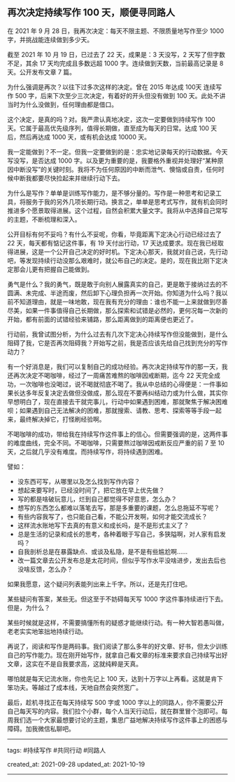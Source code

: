 ## 再次决定持续写作 100 天，顺便寻同路人

在 2021 年 9 月 28 日，我再次决定：每天不限主题、不限质量地写作至少 1000 字，并挑战能连续做到多少天。

截至 2021 年 10 月 19 日，已过去了 22 天，成果是：3 天没写，2 天写了但字数不足，其余 17 天均完成且多数远超 1000 字。连续做到天数，当前最高记录是 8 天。公开发布文章 7 篇。

为什么强调是再次？以往下过多次这样的决定。曾在 2015 年达成 100天 连续写作 500 字，后来下次至少三次决定，有着好的开头但没有做到 100 天。此处不讲当时为什么没做到，任何理由都是借口。

这个决定，是真的吗？对。我严肃认真地决定，这次一定要做到持续写作 100 天。它属于最高优先级序列，值得长期做，直至成为每天的日常。达成 100 天后，然后再达成 1000 天，或有机会达成 10000 天。

我一定能做到？不一定。但我一定要做到的是：忠实地记录每天的行动数据。今天写没写，是否达成 1000 字。以及更为重要的是，我要格外重视并处理好“某种原因中断没写”的关键时刻。我将不为任何原因的中断而泄气、懊恼或自责，任何时候中断我都要尽快捡起来并继续行动下去。

为什么是写作？单单是训练写作能力，是不够分量的。写作是一种思考和记录工具，将服务于我的另外几项长期行动。换言之，单单是思考式写作，就有机会同时推进多个愿景取得进展。这个过程，自然会积累大量文字。我将从中选择自己常写的主题，不断梳理和深入。

公开目标有何不妥吗？有什么不妥呢，你看，毕竟距离下定决心行动已经过去了 22 天，每天都有惦记这件事，有 19 天付出行动，17 天达成要求。现在我已经取得进展，这是一个公开自己决定的好时机。下定决心那天，我就对自己说，先行动吧，等发现持续行动没那么艰难时，就公布自己的决定。是的，现在我比刚下定决定那会儿更有把握自己能做到。

勇气是什么？我的勇气，既是敢于向别人展露真实的自己，更是敢于接纳过去的不圆满、未完成、半途而废，然后卸下心理负担再一次开始。你知道为什么吗？我以前不知道理由，就是一味地敢，现在我有充分的理由：谁也不能一上来就做到尽善尽美，如果一件事值得自己长期做，那么探索和试错是必然的，更何况每一次新的开始，都有前面的试错经验来铺路，那么距离做到的距离便也更近了。

行动前，我曾试图分析，为什么过去有几次下定决心持续写作但没能做到，是什么阻碍了我，它是否再次阻碍我？开始写之前，我是否应该先给自己找到充分的写作动力？

有一个好消息是，我们可以复制自己的成功经验。再次决定持续写作的那一天，我还再次决定不喝咖啡，经过了一周痛苦难熬的咖啡因戒断期，迄今 22 天完全成功，一次咖啡也没喝过，说不喝就彻底不喝了。我从中总结的心得便是：一件事如果长达多年反复决定去做但没做成，那么现在不要再纠结动力或为什么做，其实你早想明白了，现在直接去干就完事儿，行动中如果遇到困难，那就聚焦于解决困难呗；如果遇到自己无法解决的困难，那就搜索、请教、思考、探索等等手段一起来，最终解决掉它，打怪刷经验啊。

不喝咖啡的成功，带给我在持续写作这件事上的信心。但需要强调的是，这两件事的难度曲线，完全不同。不喝咖啡，只需要熬过咖啡因戒断反应严重的前 7 至 10 天，之后就几乎没有难度。而持续写作，将持续遇到困难。

譬如：

- 没东西可写，从哪里以及怎么找到写作内容？
- 想起来要写时，已经没时间了，把它放在早上优先做？
- 写的都是啥破玩意儿，烂到自己都觉得不好意思，怎么办？
- 想写的东西怎么都难以落笔去写，那是多重要的课题，怎么总拖延不写呢？
- 有些内容我写了，也只能自己看，不能公开发啊，如何才能交流成长？
- 这样流水账地写下去真的有意义和成长吗，是不是形式主义了？
- 总是生活的记录和成长的思考，各种着眼于写自己，多狭隘啊，对人家有启发吗？
- 自我剖析总是在暴露缺点、或谈及私隐，是不是有些尴尬啊……
- 改一篇文章去公开发布总是太花时间，但似乎写作水平没啥进步，发出去后也没啥反馈，怎么办？

如果我愿意，这个疑问列表能列出来上千字。所以，还是先打住吧。

某些疑问有答案，某些无。但这至于不妨碍每天写 1000 字这件事持续进行下去。但是，为什么？

某些时候就是这样，不需要搞懂所有的疑惑才能继续行动。有一种大智若愚叫做，老老实实地笨拙地持续行动。

再说了，阅读和写作是两码事。我们阅读了那么多年的好文章、好书，但太少训练自己的写作能力。现在刚开始写作，就拿自己看文章的标准来要求自己持续写出好文章，这实在不是自我要求高，这就纯粹是天真。

哪怕就是每天记流水账，你也先记上 100 天，达到十万字以上再看。这就是肯下笨功夫。等越过了成本线，天地自然会突然宽广。

最后，趁机寻找正在每天持续写 500 字或 1000 字以上的同路人，你不需要公开自己每天写的内容。我们拉个小群，每个人当天行动后，就在群里冒个泡即可。每周我们选一个大家最想要讨论的主题，集思广益地解决持续写作这件事上的困惑与障碍。加我微信私聊吧。

---

tags: #持续写作 #共同行动 #同路人

created_at: 2021-09-28
updated_at: 2021-10-19

---